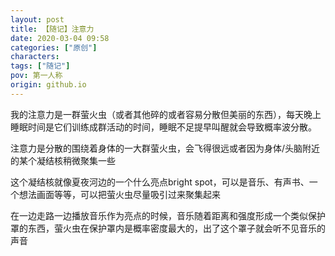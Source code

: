 ```yaml
---
layout: post
title: 【随记】注意力
date: 2020-03-04 09:58
categories: ["原创"]
characters: 
tags: ["随记"]
pov: 第一人称
origin: github.io
---
```


我的注意力是一群萤火虫（或者其他碎的或者容易分散但美丽的东西），每天晚上睡眠时间是它们训练成群活动的时间，睡眠不足提早叫醒就会导致概率波分散。

注意力是分散的围绕着身体的一大群萤火虫，会飞得很远或者因为身体/头脑附近的某个凝结核稍微聚集一些

这个凝结核就像夏夜河边的一个什么亮点bright spot，可以是音乐、有声书、一个想法画面等等，可以把萤火虫尽量吸引过来聚集起来

在一边走路一边播放音乐作为亮点的时候，音乐随着距离和强度形成一个类似保护罩的东西，萤火虫在保护罩内是概率密度最大的，出了这个罩子就会听不见音乐的声音
